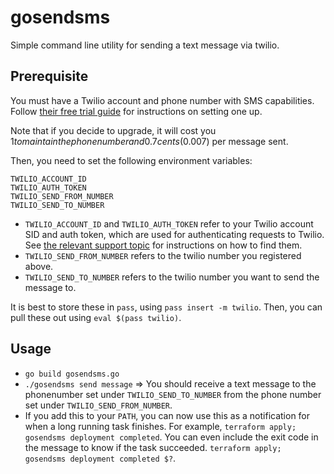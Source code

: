 # gosendsms

Simple command line utility for sending a text message via
twilio.


## Prerequisite

You must have a Twilio account and phone number with SMS capabilities. Follow [their free trial guide](https://www.twilio.com/docs/usage/tutorials/how-to-use-your-free-trial-account) for instructions on setting one up.

Note that if you decide to upgrade, it will cost you $1 to
maintain the phone number and 0.7 cents ($0.007) per message
sent.

Then, you need to set the following environment variables:

```
TWILIO_ACCOUNT_ID
TWILIO_AUTH_TOKEN
TWILIO_SEND_FROM_NUMBER
TWILIO_SEND_TO_NUMBER
```


* `TWILIO_ACCOUNT_ID` and `TWILIO_AUTH_TOKEN` refer to your
  Twilio account SID and auth token, which are used for
  authenticating requests to Twilio. See [the relevant support
  topic](https://support.twilio.com/hc/en-us/articles/223136027-Auth-Tokens-and-how-to-change-them)
  for instructions on how to find them.
* `TWILIO_SEND_FROM_NUMBER` refers to the twilio number you registered above.
* `TWILIO_SEND_TO_NUMBER` refers to the twilio number you want to send the message to.

It is best to store these in `pass`, using `pass insert -m
twilio`. Then, you can pull these out using `eval $(pass
twilio)`.


## Usage

- `go build gosendsms.go`
- `./gosendsms send message` => You should receive a text message to the
  phonenumber set under `TWILIO_SEND_TO_NUMBER` from the phone number set under
  `TWILIO_SEND_FROM_NUMBER`.
- If you add this to your `PATH`, you can now use this as a notification for
  when a long running task finishes. For example, `terraform apply; gosendsms
  deployment completed`. You can even include the exit code in the message to
  know if the task succeeded. `terraform apply; gosendsms deployment completed $?`.
